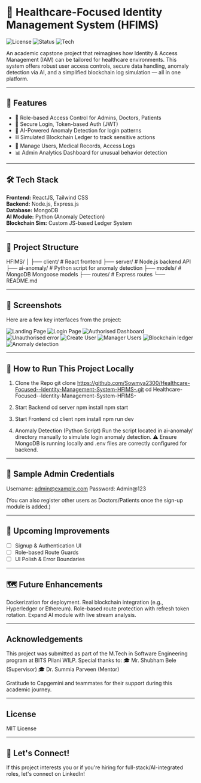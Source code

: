 # 🏥 Healthcare-Focused Identity Management System (HFIMS)

![License](https://img.shields.io/badge/license-MIT-blue.svg)
![Status](https://img.shields.io/badge/status-In--Progress-yellow)
![Tech](https://img.shields.io/badge/Tech-React%20%7C%20Node.js%20%7C%20MongoDB%20%7C%20Python-blue)

An academic capstone project that reimagines how Identity & Access Management (IAM) can be tailored for healthcare environments. This system offers robust user access controls, secure data handling, anomaly detection via AI, and a simplified blockchain log simulation — all in one platform.

---

## 🚀 Features

- 🔐 Role-based Access Control for Admins, Doctors, Patients
- 📜 Secure Login, Token-based Auth (JWT)
- 🧠 AI-Powered Anomaly Detection for login patterns
- ⛓️ Simulated Blockchain Ledger to track sensitive actions
- 📁 Manage Users, Medical Records, Access Logs
- 📊 Admin Analytics Dashboard for unusual behavior detection

---

## 🛠 Tech Stack

**Frontend:** ReactJS, Tailwind CSS  
**Backend:** Node.js, Express.js  
**Database:** MongoDB  
**AI Module:** Python (Anomaly Detection)  
**Blockchain Sim:** Custom JS-based Ledger System

---

## 📁 Project Structure

HFIMS/
│
├── client/              # React frontend
├── server/              # Node.js backend API
├── ai-anomaly/          # Python script for anomaly detection
├── models/              # MongoDB Mongoose models
├── routes/              # Express routes
└── README.md

---

## 📸 Screenshots

Here are a few key interfaces from the project:

![Landing Page](assets/Landing-Page.png)
![Login Page](assets/Login-Page.png)
![Authorised Dashboard](assets/Authorised-Dashboard.png)
![Unauthorised error](assets/Unauthorised.png)
![Create User](assets/Create-User.png)
![Manager Users](assets/Manager-Users.png)
![Blockchain ledger](assets/Blockchain-ledger.png)
![Anomaly detection](assets/Anomaly-detection.png)

---

## 🧪 How to Run This Project Locally

1. Clone the Repo
    git clone https://github.com/Sowmya2300/Healthcare-Focused--Identity-Management-System-HFIMS-.git
    cd Healthcare-Focused--Identity-Management-System-HFIMS-
   
2. Start Backend
    cd server
    npm install
    npm start

3. Start Frontend
    cd client
    npm install
    npm run dev

4. Anomaly Detection (Python Script)
    Run the script located in ai-anomaly/ directory manually to simulate login anomaly detection.
    ⚠️ Ensure MongoDB is running locally and .env files are correctly configured for backend.

---

## 🔑 Sample Admin Credentials

Username: admin@example.com
Password: Admin@123

(You can also register other users as Doctors/Patients once the sign-up module is added.)

---

## 🚧 Upcoming Improvements

- [ ] Signup & Authentication UI
- [ ] Role-based Route Guards
- [ ] UI Polish & Error Boundaries

---

## 🗺️ Future Enhancements

Dockerization for deployment.
Real blockchain integration (e.g., Hyperledger or Ethereum).
Role-based route protection with refresh token rotation.
Expand AI module with live stream analysis.

---

## Acknowledgements

This project was submitted as part of the M.Tech in Software Engineering program at BITS Pilani WILP.
Special thanks to:
🎓 Mr. Shubham Bele (Supervisor)
🎓 Dr. Summia Parveen (Mentor)

Gratitude to Capgemini and teammates for their support during this academic journey.

---

## License

MIT License

---

## 📣 Let's Connect!

If this project interests you or if you're hiring for full-stack/AI-integrated roles, let's connect on LinkedIn!


